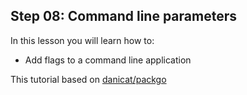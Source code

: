 ## Step 08: Command line parameters

In this lesson you will learn how to:

- Add flags to a command line application

This tutorial based on [danicat/packgo](https://github.com/danicat/pacgo)

